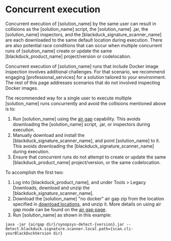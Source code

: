 # Concurrent execution

Concurrent execution of [solution_name] by the same user can result in collisions as the [solution_name] script,
the [solution_name] .jar, the [solution_name] inspectors, and the [blackduck_signature_scanner_name]
are each downloaded to the same default location during execution. There are also potential race conditions that
can occur when multiple concurrent runs of [solution_name] create or update the same [blackduck_product_name]
project/version or codelocation.

Concurrent execution of [solution_name] runs that include Docker image inspection involves additional
challenges. For that scenario, we recommend engaging [professional_services] for a solution tailored to your environment.
The rest of this page addresses scenarios that do not involved inspecting Docker images.

The recommended way for a single user to execute multiple [solution_name] runs concurrently and
avoid the collisions mentioned above is to:

1. Run [solution_name] using the [air gap](airgap.md) capability. This avoids downloading the [solution_name] script, .jar, or inspectors during execution.
1. Manually download and install the [blackduck_signature_scanner_name], and point [solution_name] to it. This avoids downloading the [blackduck_signature_scanner_name] during execution.
1. Ensure that concurrent runs do not attempt to create or update the same [blackduck_product_name] project/version, or the same codelocation.

To accomplish the first two:

1. Log into [blackduck_product_name], and under Tools > Legacy Downloads, download and unzip the [blackduck_signature_scanner_name].
1. Download the [solution_name] "no docker" air gap zip from the location specified in [download locations](downloadlocations.md), and unzip it. More details on using air gap mode can be found on the [air gap page](airgap.md).
1. Run [solution_name] as shown in this example:

````
java -jar {airgap dir}/synopsys-detect-{version}.jar --detect.blackduck.signature.scanner.local.path={scan.cli-yourBlackDuckVersion dir}
````
